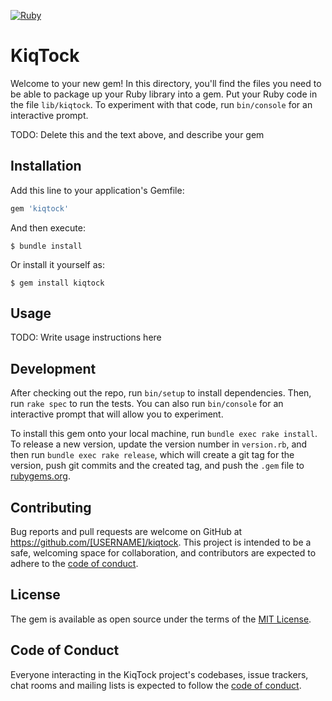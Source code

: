 [![Ruby](https://github.com/gadgetonline/kiqtock/actions/workflows/main.yml/badge.svg)](https://github.com/gadgetonline/kiqtock/actions/workflows/main.yml)

# KiqTock

Welcome to your new gem! In this directory, you'll find the files you need to be able to package up your Ruby library into a gem. Put your Ruby code in the file `lib/kiqtock`. To experiment with that code, run `bin/console` for an interactive prompt.

TODO: Delete this and the text above, and describe your gem

## Installation

Add this line to your application's Gemfile:

```ruby
gem 'kiqtock'
```

And then execute:

    $ bundle install

Or install it yourself as:

    $ gem install kiqtock

## Usage

TODO: Write usage instructions here

## Development

After checking out the repo, run `bin/setup` to install dependencies. Then, run `rake spec` to run the tests. You can also run `bin/console` for an interactive prompt that will allow you to experiment.

To install this gem onto your local machine, run `bundle exec rake install`. To release a new version, update the version number in `version.rb`, and then run `bundle exec rake release`, which will create a git tag for the version, push git commits and the created tag, and push the `.gem` file to [rubygems.org](https://rubygems.org).

## Contributing

Bug reports and pull requests are welcome on GitHub at https://github.com/[USERNAME]/kiqtock. This project is intended to be a safe, welcoming space for collaboration, and contributors are expected to adhere to the [code of conduct](https://github.com/[USERNAME]/kiqtock/blob/main/CODE_OF_CONDUCT.md).

## License

The gem is available as open source under the terms of the [MIT License](https://opensource.org/licenses/MIT).

## Code of Conduct

Everyone interacting in the KiqTock project's codebases, issue trackers, chat rooms and mailing lists is expected to follow the [code of conduct](https://github.com/[USERNAME]/kiqtock/blob/main/CODE_OF_CONDUCT.md).

